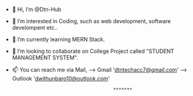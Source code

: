 - 👋 Hi, I’m @Dtn-Hub
- 👀 I’m interested in Coding, such as web development, software develompent etc.. 
- 🌱 I’m currently learning MERN Stack.
- 💞️ I’m looking to collaborate on College Project called "STUDENT MANAGEMENT SYSTEM".
- 📫 You can reach me via Mail, --> Gmail 'dtntechacc7@gmail.com'
                                --> Outlook 'dwithunbaro10@outlook.com'
   
   
                                           *******
